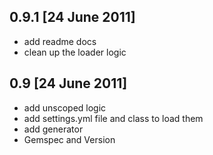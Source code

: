 ## 0.9.1 [24 June 2011]
* add readme docs
* clean up the loader logic

## 0.9 [24 June 2011]
* add unscoped logic
* add settings.yml file and class to load them
* add generator
* Gemspec and Version

